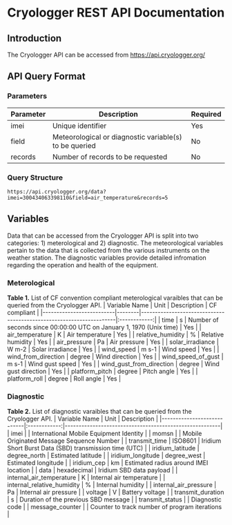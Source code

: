 # Cryologger REST API Documentation

## Introduction
The Cryologger API can be accessed from https://api.cryologger.org/

## API Query Format

### Parameters

| Parameter | Description                                            | Required |
|-----------|--------------------------------------------------------|----------|
| imei      | Unique identifier                                      | Yes      |
| field     | Meteorological or diagnostic variable(s) to be queried | No       |
| records   | Number of records to be requested                      | No       |

### Query Structure
```https://api.cryologger.org/data?imei=300434063398110&field=air_temperature&records=5```

## Variables

Data that can be accessed from the Cryologger API is split into two categories: 1) meterological and 2) diagnostic. The meteorological variables pertain to the data that is collected from the various instruments on the weather station. The diagnostic variables provide detailed infromation regarding the operation and health of the equipment. 

### Meterological
**Table 1.**  List of CF convention compliant meterological varaibles that can be queried from the Cryologger API. 
| Variable Name            | Unit   | Description                                                         | CF compliant |
|--------------------------|--------|---------------------------------------------------------------------|:------------:|
| time                     | s      | Number of seconds since 00:00:00 UTC on January 1, 1970 (Unix time) |      Yes     |
| air_temperature          | K      | Air temperature                                                     |      Yes     |
| relative_humidity        | %      | Relative humidity                                                   |      Yes     |
| air_pressure             | Pa     | Air pressure                                                        |      Yes     |
| solar_irradiance         | W m-2  | Solar irradiance                                                    |      Yes     |
| wind_speed               | m s-1  | Wind speed                                                          |      Yes     |
| wind_from_direction      | degree | Wind direction                                                      |      Yes     |
| wind_speed_of_gust       | m s-1  | Wind gust speed                                                     |      Yes     |
| wind_gust_from_direction | degree | Wind gust direction                                                 |      Yes     |
| platform_pitch           | degree | Pitch angle                                                         |      Yes     |
| platform_roll            | degree | Roll angle                                                          |      Yes     |

### Diagnostic 
**Table 2.**  List of diagnostic varaibles that can be queried from the Cryologger API.
| Variable Name              |     Unit     | Description                                            |
|----------------------------|:------------:|--------------------------------------------------------|
| imei                       |              | International Mobile Equipment Identity                |
| momsn                      |              | Mobile Originated Message Sequence Number              |
| transmit_time              |    ISO8601   | Iridium Short Burst Data (SBD) transmission time (UTC) |
| iridium_latitude           | degree_north | Estimated latitude                                     |
| iridium_longitude          |  degree_west | Estimated longitude                                    |
| iridium_cep                |      km      | Estimated radius around IMEI location                  |
| data                       |  hexadecimal | Iridium SBD data payload                               |
| internal_air_temperature   |       K      | Internal air temperature                               |
| internal_relative_humidity |       %      | Internal humidity                                      |
| internal_air_pressure      |      Pa      | Internal air pressure                                  |
| voltage                    |       V      | Battery voltage                                        |
| transmit_duration          |       s      | Duration of the previous SBD message                   |
| transmit_status            |              | Diagnostic code                                        |
| message_counter            |              | Counter to track number of program iterations          |
